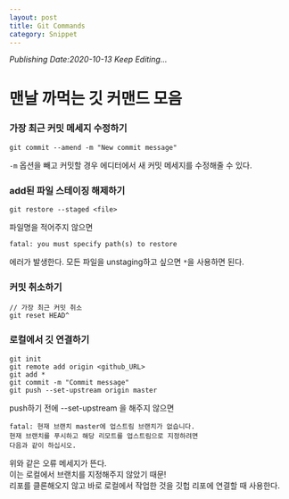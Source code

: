```yaml
---
layout: post
title: Git Commands
category: Snippet
---
```

*Publishing Date:2020-10-13*
*Keep Editing...*

# 맨날 까먹는 깃 커맨드 모음

### 가장 최근 커밋 메세지 수정하기
```
git commit --amend -m "New commit message"
```
`-m` 옵션을 빼고 커밋할 경우 에디터에서 새 커밋 메세지를 수정해줄 수 있다.

### add된 파일 스테이징 해제하기
```
git restore --staged <file>
```
파일명을 적어주지 않으면
```
fatal: you must specify path(s) to restore
```
에러가 발생한다. 모든 파일을 unstaging하고 싶으면 `*`을 사용하면 된다.

### 커밋 취소하기
```
// 가장 최근 커밋 취소
git reset HEAD^
```

### 로컬에서 깃 연결하기
```
git init
git remote add origin <github_URL>
git add *
git commit -m "Commit message"
git push --set-upstream origin master
```
push하기 전에 --set-upstream 을 해주지 않으면
```
fatal: 현재 브랜치 master에 업스트림 브랜치가 없습니다.
현재 브랜치를 푸시하고 해당 리모트를 업스트림으로 지정하려면
다음과 같이 하십시오.
```
위와 같은 오류 메세지가 뜬다.  
이는 로컬에서 브랜치를 지정해주지 않았기 때문!  
리포를 클론해오지 않고 바로 로컬에서 작업한 것을 깃헙 리포에 연결할 때 사용한다.
